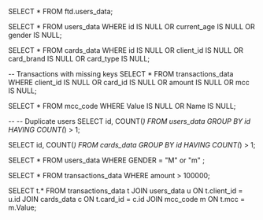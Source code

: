 SELECT * FROM ftd.users_data;

SELECT * FROM users_data 
WHERE id IS NULL OR current_age IS NULL OR gender IS NULL;

SELECT * FROM cards_data 
WHERE id IS NULL 
OR client_id IS NULL 
OR card_brand IS NULL 
OR card_type IS NULL;

-- Transactions with missing keys
SELECT * FROM transactions_data 
WHERE client_id IS NULL OR
card_id IS NULL OR 
amount IS NULL OR 
mcc IS NULL;

SELECT * FROM mcc_code 
WHERE Value IS NULL OR 
Name IS NULL;


-- -- Duplicate users
SELECT id, COUNT(*) 
FROM users_data 
GROUP BY id 
HAVING COUNT(*) > 1;


SELECT id, COUNT(*) FROM cards_data
GROUP BY id 
HAVING COUNT(*) > 1;



SELECT * FROM users_data
WHERE GENDER = "M" or "m" ;


SELECT * FROM transactions_data 
WHERE amount > 100000;



SELECT t.*
FROM transactions_data t
JOIN users_data u ON t.client_id = u.id
JOIN cards_data c ON t.card_id = c.id
JOIN mcc_code m ON t.mcc = m.Value;
